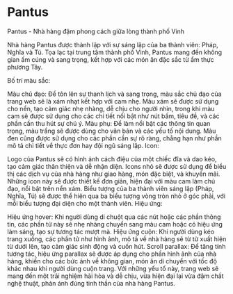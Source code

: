 # Pantus
Pantus - Nhà hàng đậm phong cách giữa lòng thành phố Vinh

Nhà hàng Pantus được thành lập với sự sáng lập của ba thành viên: Pháp, Nghĩa và Tú. Tọa lạc tại trung tâm thành phố Vinh, Pantus mang đến không gian ấm cúng và sang trọng, kết hợp với các món ăn đặc sắc từ ẩm thực phương Tây.

Bố trí màu sắc:

Màu chủ đạo: Để tôn lên sự thanh lịch và sang trọng, màu sắc chủ đạo của trang web sẽ là xám nhạt kết hợp với cam nhẹ. Màu xám sẽ được sử dụng cho nền, tạo cảm giác nhẹ nhàng, dễ chịu cho người nhìn, trong khi màu cam sẽ được sử dụng cho các chi tiết nổi bật như nút bấm, tiêu đề, và các phần cần thu hút sự chú ý.
Màu phụ: Để làm nổi bật các thông tin quan trọng, màu trắng sẽ được dùng cho văn bản và các yếu tố nội dung. Màu đen cũng được sử dụng cho các phần cần sự rõ ràng, chẳng hạn như phần mô tả chi tiết về thực đơn hay đội ngũ sáng lập.
Icon:

Logo của Pantus sẽ có hình ảnh cách điệu của một chiếc đĩa và dao kéo, tạo cảm giác thân thiện và dễ nhận diện.
Icons nhỏ sẽ được sử dụng để biểu thị các dịch vụ của nhà hàng như giao hàng, món đặc biệt, và khuyến mãi. Những icon này sẽ được thiết kế đơn giản, hiện đại với màu cam làm chủ đạo, nổi bật trên nền xám.
Biểu tượng của ba thành viên sáng lập (Pháp, Nghĩa, Tú) sẽ được thể hiện qua ba biểu tượng vòng tròn nhỏ ở góc phải, với mỗi biểu tượng đại diện cho một thành viên.
Hiệu ứng:

Hiệu ứng hover: Khi người dùng di chuột qua các nút hoặc các phần thông tin, các phần tử này sẽ nhẹ nhàng chuyển sang màu cam hoặc có hiệu ứng làm sáng, tạo sự tương tác mượt mà.
Hiệu ứng cuộn: Khi người dùng kéo trang xuống, các phần tử như hình ảnh, mô tả về nhà hàng sẽ từ từ xuất hiện từ dưới lên, tạo cảm giác sinh động và cuốn hút.
Scroll parallax: Để tăng tính tương tác, hiệu ứng parallax sẽ được áp dụng cho phần hình ảnh của nhà hàng, khiến cho các bức ảnh về không gian, món ăn di chuyển với tốc độ khác nhau khi người dùng cuộn trang.
Với những yếu tố này, trang web sẽ mang đến một trải nghiệm hài hòa và dễ chịu, vừa hiện đại lại vừa đậm chất nghệ thuật, phản ánh đúng tinh thần của nhà hàng Pantus.
